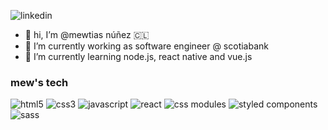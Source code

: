 ![linkedin](https://img.shields.io/badge/-mewtias-blue?style=flat-square&logo=Linkedin&logoColor=white&link=https://www.linkedin.com/in/matinunez/)

- 👋 hi, I’m @mewtias núñez 🇨🇱
- 🔭 I’m currently working as software engineer @ scotiabank
- 🌱 I’m currently learning node.js, react native and vue.js

### mew's tech
![html5](https://img.shields.io/badge/HTML5-red?style=flat-square&logo=html5&color=FF7900&logoColor=white)
![css3](https://img.shields.io/badge/CSS3-blue?style=flat-square&logo=css3)
![javascript](https://img.shields.io/badge/JavaScript-red?style=flat-square&logo=javascript&color=F7DF1E&logoColor=222)
![react](https://img.shields.io/badge/React-red?style=flat-square&logo=react&color=61DAFB&logoColor=white)
![css modules](https://img.shields.io/badge/CSS%20Modules-black?style=flat-square&logo=css-modules)
![styled components](https://img.shields.io/badge/Styled%20Components-red?style=flat-square&logo=styled-components&color=2a3c44)
![sass](https://img.shields.io/badge/SASS-red?style=flat-square&logo=sass&color=cd6799&logoColor=white)
